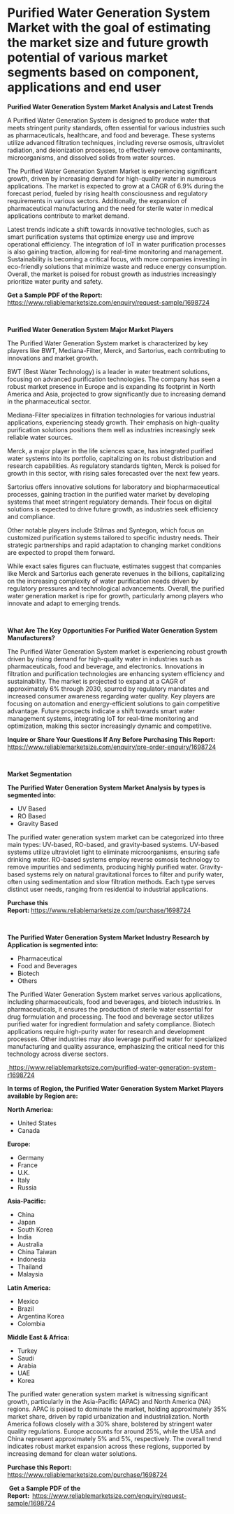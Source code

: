 <p><h1>Purified Water Generation System Market with the goal of estimating the market size and future growth potential of various market segments based on component, applications and end user</h1></p><p><strong>Purified Water Generation System Market Analysis and Latest Trends</strong></p>
<p><p>A Purified Water Generation System is designed to produce water that meets stringent purity standards, often essential for various industries such as pharmaceuticals, healthcare, and food and beverage. These systems utilize advanced filtration techniques, including reverse osmosis, ultraviolet radiation, and deionization processes, to effectively remove contaminants, microorganisms, and dissolved solids from water sources.</p><p>The Purified Water Generation System Market is experiencing significant growth, driven by increasing demand for high-quality water in numerous applications. The market is expected to grow at a CAGR of 6.9% during the forecast period, fueled by rising health consciousness and regulatory requirements in various sectors. Additionally, the expansion of pharmaceutical manufacturing and the need for sterile water in medical applications contribute to market demand.</p><p>Latest trends indicate a shift towards innovative technologies, such as smart purification systems that optimize energy use and improve operational efficiency. The integration of IoT in water purification processes is also gaining traction, allowing for real-time monitoring and management. Sustainability is becoming a critical focus, with more companies investing in eco-friendly solutions that minimize waste and reduce energy consumption. Overall, the market is poised for robust growth as industries increasingly prioritize water purity and safety.</p></p>
<p><strong>Get a Sample PDF of the Report:&nbsp;</strong> <a href="https://www.reliablemarketsize.com/enquiry/request-sample/1698724?utm_campaign=3269&utm_medium=2&utm_source=Github&utm_content=ia&utm_term=16042025&utm_id=purified-water-generation-system">https://www.reliablemarketsize.com/enquiry/request-sample/1698724</a></p>
<p>&nbsp;</p>
<p><strong>Purified Water Generation System Major Market Players</strong></p>
<p><p>The Purified Water Generation System market is characterized by key players like BWT, Mediana-Filter, Merck, and Sartorius, each contributing to innovations and market growth. </p><p>BWT (Best Water Technology) is a leader in water treatment solutions, focusing on advanced purification technologies. The company has seen a robust market presence in Europe and is expanding its footprint in North America and Asia, projected to grow significantly due to increasing demand in the pharmaceutical sector.</p><p>Mediana-Filter specializes in filtration technologies for various industrial applications, experiencing steady growth. Their emphasis on high-quality purification solutions positions them well as industries increasingly seek reliable water sources. </p><p>Merck, a major player in the life sciences space, has integrated purified water systems into its portfolio, capitalizing on its robust distribution and research capabilities. As regulatory standards tighten, Merck is poised for growth in this sector, with rising sales forecasted over the next few years.</p><p>Sartorius offers innovative solutions for laboratory and biopharmaceutical processes, gaining traction in the purified water market by developing systems that meet stringent regulatory demands. Their focus on digital solutions is expected to drive future growth, as industries seek efficiency and compliance.</p><p>Other notable players include Stilmas and Syntegon, which focus on customized purification systems tailored to specific industry needs. Their strategic partnerships and rapid adaptation to changing market conditions are expected to propel them forward.</p><p>While exact sales figures can fluctuate, estimates suggest that companies like Merck and Sartorius each generate revenues in the billions, capitalizing on the increasing complexity of water purification needs driven by regulatory pressures and technological advancements. Overall, the purified water generation market is ripe for growth, particularly among players who innovate and adapt to emerging trends.</p></p>
<p>&nbsp;</p>
<p><strong>What Are The Key Opportunities For Purified Water Generation System Manufacturers?</strong></p>
<p><p>The Purified Water Generation System market is experiencing robust growth driven by rising demand for high-quality water in industries such as pharmaceuticals, food and beverage, and electronics. Innovations in filtration and purification technologies are enhancing system efficiency and sustainability. The market is projected to expand at a CAGR of approximately 6% through 2030, spurred by regulatory mandates and increased consumer awareness regarding water quality. Key players are focusing on automation and energy-efficient solutions to gain competitive advantage. Future prospects indicate a shift towards smart water management systems, integrating IoT for real-time monitoring and optimization, making this sector increasingly dynamic and competitive.</p></p>
<p><strong>Inquire or Share Your Questions If Any Before Purchasing This Report:</strong> <a href="https://www.reliablemarketsize.com/enquiry/pre-order-enquiry/1698724?utm_campaign=3269&utm_medium=2&utm_source=Github&utm_content=ia&utm_term=16042025&utm_id=purified-water-generation-system">https://www.reliablemarketsize.com/enquiry/pre-order-enquiry/1698724</a></p>
<p>&nbsp;</p>
<p><strong>Market Segmentation</strong></p>
<p><strong>The Purified Water Generation System Market Analysis by types is segmented into:</strong></p>
<p><ul><li>UV Based</li><li>RO Based</li><li>Gravity Based</li></ul></p>
<p><p>The purified water generation system market can be categorized into three main types: UV-based, RO-based, and gravity-based systems. UV-based systems utilize ultraviolet light to eliminate microorganisms, ensuring safe drinking water. RO-based systems employ reverse osmosis technology to remove impurities and sediments, producing highly purified water. Gravity-based systems rely on natural gravitational forces to filter and purify water, often using sedimentation and slow filtration methods. Each type serves distinct user needs, ranging from residential to industrial applications.</p></p>
<p><strong>Purchase this Report:&nbsp;</strong><a href="https://www.reliablemarketsize.com/purchase/1698724?utm_campaign=3269&utm_medium=2&utm_source=Github&utm_content=ia&utm_term=16042025&utm_id=purified-water-generation-system">https://www.reliablemarketsize.com/purchase/1698724</a></p>
<p>&nbsp;</p>
<p><strong>The Purified Water Generation System Market Industry Research by Application is segmented into:</strong></p>
<p><ul><li>Pharmaceutical</li><li>Food and Beverages</li><li>Biotech</li><li>Others</li></ul></p>
<p><p>The Purified Water Generation System market serves various applications, including pharmaceuticals, food and beverages, and biotech industries. In pharmaceuticals, it ensures the production of sterile water essential for drug formulation and processing. The food and beverage sector utilizes purified water for ingredient formulation and safety compliance. Biotech applications require high-purity water for research and development processes. Other industries may also leverage purified water for specialized manufacturing and quality assurance, emphasizing the critical need for this technology across diverse sectors.</p></p>
<p><a href="https://www.reliablemarketsize.com/purified-water-generation-system-r1698724?utm_campaign=3269&utm_medium=2&utm_source=Github&utm_content=ia&utm_term=16042025&utm_id=purified-water-generation-system">&nbsp;https://www.reliablemarketsize.com/purified-water-generation-system-r1698724</a></p>
<p><strong>In terms of Region, the Purified Water Generation System Market Players available by Region are:</strong></p>
<p>
    <p> <strong> North America: </strong>
        <ul>
            <li>United States</li>
            <li>Canada</li>
        </ul>
        </p> 
    <p> <strong> Europe: </strong>
        <ul>
            <li>Germany</li>
            <li>France</li>
            <li>U.K.</li>
            <li>Italy</li>
            <li>Russia</li>
        </ul>
        </p> 
    <p> <strong> Asia-Pacific: </strong>
        <ul>
            <li>China</li>
            <li>Japan</li>
            <li>South Korea</li>
            <li>India</li>
            <li>Australia</li>
            <li>China Taiwan</li>
            <li>Indonesia</li>
            <li>Thailand</li>
            <li>Malaysia</li>
        </ul>
        </p> 
    <p> <strong> Latin America: </strong>
        <ul>
            <li>Mexico</li>
            <li>Brazil</li>
            <li>Argentina Korea</li>
            <li>Colombia</li>
        </ul>
        </p> 
    <p> <strong> Middle East & Africa: </strong>
        <ul>
            <li>Turkey</li>
            <li>Saudi</li>
            <li>Arabia</li>
            <li>UAE</li>
            <li>Korea</li>
        </ul>
    </p>
    </p>
<p><p>The purified water generation system market is witnessing significant growth, particularly in the Asia-Pacific (APAC) and North America (NA) regions. APAC is poised to dominate the market, holding approximately 35% market share, driven by rapid urbanization and industrialization. North America follows closely with a 30% share, bolstered by stringent water quality regulations. Europe accounts for around 25%, while the USA and China represent approximately 5% and 5%, respectively. The overall trend indicates robust market expansion across these regions, supported by increasing demand for clean water solutions.</p></p>
<p><strong>Purchase this Report: </strong><a href="https://www.reliablemarketsize.com/purchase/1698724?utm_campaign=3269&utm_medium=2&utm_source=Github&utm_content=ia&utm_term=16042025&utm_id=purified-water-generation-system">https://www.reliablemarketsize.com/purchase/1698724</a></p>
<p>&nbsp;<strong>Get a Sample PDF of the Report:&nbsp;&nbsp;</strong><a href="https://www.reliablemarketsize.com/enquiry/request-sample/1698724?utm_campaign=3269&utm_medium=2&utm_source=Github&utm_content=ia&utm_term=16042025&utm_id=purified-water-generation-system">https://www.reliablemarketsize.com/enquiry/request-sample/1698724</a></p>
<p><strong></strong></p>
<p><p></p><p></p><p></p></p>